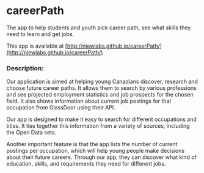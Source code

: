 # careerPath
The app to help students and youth pick career path, see what skills they need to learn and get jobs.

This app is available at [http://niewlabs.github.io/careerPath/](http://niewlabs.github.io/careerPath/)

### Description:
Our application is aimed at helping young Canadians discover, research and choose future career paths. It allows them to search by various professions and see projected employment statistics and job prospects for the chosen field. It also shows information about current job postings for that occupation from GlassDoor using their API.

Our app is designed to make it easy to search for different occupations and titles. It ties together this information from a variety of sources, including the Open Data sets.

Another important feature is that the app lists the number of current postings per occupation, which will help young people make decisions about their future careers. Through our app, they can discover what kind of education, skills, and requirements they need for different jobs.
